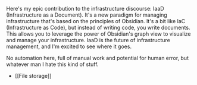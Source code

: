 Here's my epic contribution to the infrastructure discourse: IaaD (Infrastructure as a Document). It's a new paradigm for managing infrastructure that's based on the principles of Obsidian. It's a bit like IaC (Infrastructure as Code), but instead of writing code, you write documents. This allows you to leverage the power of Obsidian's graph view to visualize and manage your infrastructure. IaaD is the future of infrastructure management, and I'm excited to see where it goes.

No automation here, full of manual work and potential for human error, but whatever man I hate this kind of stuff.

- [[File storage]]
